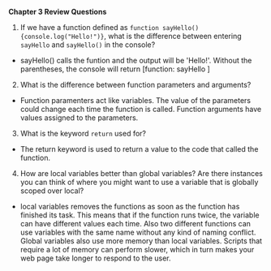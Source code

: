 **Chapter 3 Review Questions**

1.  If we have a function defined as `function sayHello(){console.log("Hello!")}`, what is the difference between entering `sayHello` and `sayHello()` in the console?
- sayHello() calls the funtion and the output will be 'Hello!'. Without the parentheses, the console will return [function: sayHello
]
2.  What is the difference between function parameters and arguments?
- Function paramenters act like variables. The value of the parameters could change each time the function is called. Function arguments have values assigned to the parameters.

3.  What is the keyword `return` used for?
- The return keyword is used to return a value to the code that called the function.

4.  How are local variables better than global variables? Are there instances you can think of where you might want to use a variable that is globally scoped over local?
- local variables removes the functions as soon as the function has finished its task. This means that if the function runs twice, the variable can have different values each time. Also two different functions can use variables with the same name without any kind of naming conflict. Global variables also use more memory than local variables. Scripts that require a lot of memory can perform slower, which in turn makes your web page take longer to respond to the user. 
